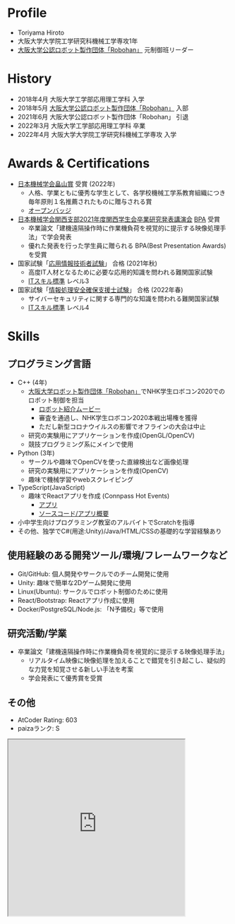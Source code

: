 # Profile
- Toriyama Hiroto
- 大阪大学大学院工学研究科機械工学専攻1年
- [大阪大学公認ロボット製作団体「Robohan」](https://www.robohan.net/) 元制御班リーダー

# History
- 2018年4月 大阪大学工学部応用理工学科 入学
- 2018年5月 [大阪大学公認ロボット製作団体「Robohan」](https://www.robohan.net/) 入部
- 2021年6月 大阪大学公認ロボット製作団体「Robohan」 引退
- 2022年3月 大阪大学工学部応用理工学科 卒業
- 2022年4月 大阪大学大学院工学研究科機械工学専攻 入学

# Awards & Certifications
- [日本機械学会畠山賞](https://www.jsme.or.jp/event_project/award/hatakeyama-award/) 受賞 (2022年)
  - 人格、学業ともに優秀な学生として、各学校機械工学系教育組織につき毎年原則１名推薦されたものに贈与される賞
  - [オープンバッジ](https://nlp.netlearning.co.jp/ns/portal/openbadge/public/assertions/detail/Vm9tdS93QSs2KzhReXBkR3BaV3RmQT09)
- [日本機械学会関西支部2021年度関西学生会卒業研究発表講演会](https://confit.atlas.jp/guide/event/ksconf2022/top) [BPA](https://jsmekansai.org/Event/sotsu_index.html) 受賞
  - 卒業論文「建機遠隔操作時に作業機負荷を視覚的に提示する映像処理手法」で学会発表
  - 優れた発表を行った学生員に贈られる BPA(Best Presentation Awards) を受賞
- 国家試験「[応用情報技術者試験](https://www.jitec.ipa.go.jp/1_11seido/ap.html)」 合格 (2021年秋)
  - 高度IT人材となるために必要な応用的知識を問われる難関国家試験
  - [ITスキル標準](https://www.ipa.go.jp/jinzai/itss/itss7.html) レベル3
- 国家試験「[情報処理安全確保支援士試験](https://www.jitec.ipa.go.jp/1_11seido/sc.html)」 合格 (2022年春)
  - サイバーセキュリティに関する専門的な知識を問われる難関国家試験
  - [ITスキル標準](https://www.ipa.go.jp/jinzai/itss/itss7.html) レベル4

# Skills
## プログラミング言語
* C++ (4年)
  * [大阪大学ロボット製作団体「Robohan」](https://www.robohan.net/)でNHK学生ロボコン2020でのロボット制御を担当
    * [ロボット紹介ムービー](https://www.youtube.com/watch?v=4n95GRP0i1E)
    * 審査を通過し、NHK学生ロボコン2020本戦出場権を獲得
    * ただし新型コロナウイルスの影響でオフラインの大会は中止
  * 研究の実験用にアプリケーションを作成(OpenGL/OpenCV)
  * 競技プログラミング系にメインで使用
* Python (3年)
  * サークルや趣味でOpenCVを使った直線検出など画像処理
  * 研究の実験用にアプリケーションを作成(OpenCV)
  * 趣味で機械学習やwebスクレイピング
* TypeScript(JavaScript)
  * 趣味でReactアプリを作成 (Connpass Hot Events)
    * [アプリ](https://shima-usa.net/connpass-events/)
    * [ソースコード/アプリ概要](https://github.com/hiroto-toriyama/connpass-events)
* 小中学生向けプログラミング教室のアルバイトでScratchを指導
* その他、独学でC#(用途:Unity)/Java/HTML/CSSの基礎的な学習経験あり

## 使用経験のある開発ツール/環境/フレームワークなど
* Git/GitHub: 個人開発やサークルでのチーム開発に使用
* Unity: 趣味で簡単な2Dゲーム開発に使用
* Linux(Ubuntu): サークルでロボット制御のために使用
* React/Bootstrap: Reactアプリ作成に使用
* Docker/PostgreSQL/Node.js: 「N予備校」等で使用

## 研究活動/学業
* 卒業論文「建機遠隔操作時に作業機負荷を視覚的に提示する映像処理手法」
  * リアルタイム映像に映像処理を加えることで錯覚を引き起こし、疑似的な力覚を知覚させる新しい手法を考案
  * 学会発表にて優秀賞を受賞

## その他
* AtCoder Rating: 603
* paizaランク: S

<iframe src="https://openprocessing.org/sketch/1624090/embed/" width="400" height="400"></iframe>
